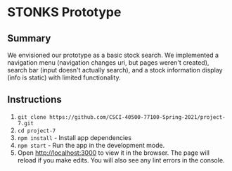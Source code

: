 # STONKS Prototype

## Summary
We envisioned our prototype as a basic stock search. We implemented a navigation menu (navigation changes uri, but pages weren't created), search bar (input doesn't actually search), and a stock information display (info is static) with limited functionality.

## Instructions
1. `git clone https://github.com/CSCI-40500-77100-Spring-2021/project-7.git`
2. `cd project-7`
3. `npm install` - Install app dependencies
4. `npm start` - Run the app in the development mode.
5. Open [http://localhost:3000](http://localhost:3000) to view it in the browser. The page will reload if you make edits. You will also see any lint errors in the console.